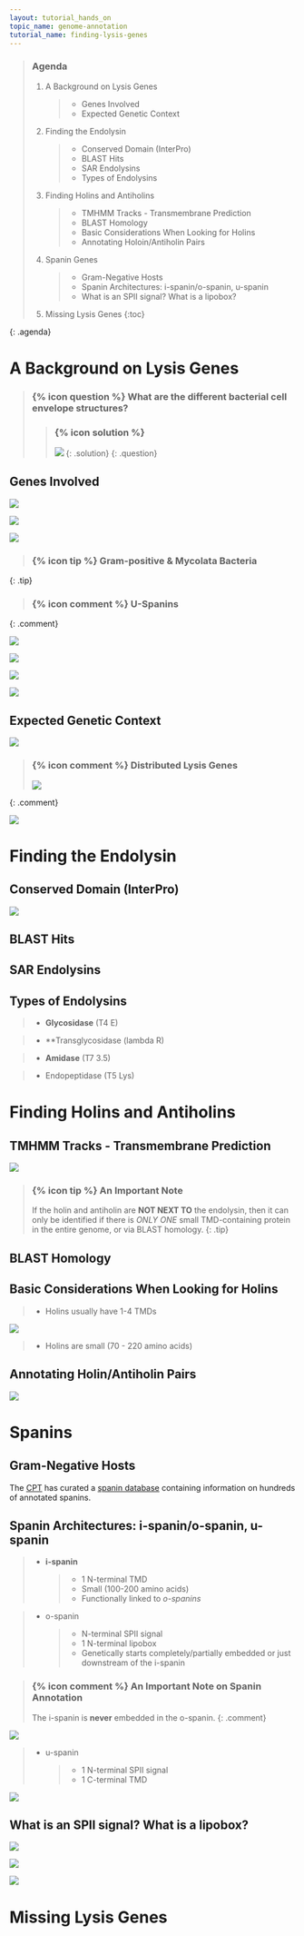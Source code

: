 ```yaml
---
layout: tutorial_hands_on
topic_name: genome-annotation
tutorial_name: finding-lysis-genes
---
```


> ### Agenda
>
> 1. A Background on Lysis Genes
>    > * Genes Involved
>    > * Expected Genetic Context
> 2. Finding the Endolysin
>    > * Conserved Domain (InterPro)
>    > * BLAST Hits
>    > * SAR Endolysins
>    > * Types of Endolysins
> 3. Finding Holins and Antiholins
>    > * TMHMM Tracks - Transmembrane Prediction
>    > * BLAST Homology
>    > * Basic Considerations When Looking for Holins
>    > * Annotating Holoin/Antiholin Pairs
> 4. Spanin Genes
>    > * Gram-Negative Hosts
>    > * Spanin Architectures: i-spanin/o-spanin, u-spanin
>    > * What is an SPII signal? What is a lipobox?
> 5. Missing Lysis Genes
> {:toc}
>
{: .agenda}

# A Background on Lysis Genes

> ### {% icon question %} What are the different bacterial cell envelope structures?
>    > ### {% icon solution %}
>    > ![](../../images/finding-lysis-genes-screenshots/1_bacterial_cell_envelopes.png)
> {: .solution}
{: .question}

## Genes Involved

![](../../images/finding-lysis-genes-screenshots/2_holin_triggering.png)

![](../../images/finding-lysis-genes-screenshots/3_holin_endolysin_pathway.png)

![](../../images/finding-lysis-genes-screenshots/4_pinholin_sar_endolysin_pathway.png)


> ### {% icon tip %} Gram-positive & Mycolata Bacteria
>
{: .tip}

> ### {% icon comment %} U-Spanins
>
{: .comment}

![](../../images/finding-lysis-genes-screenshots/5_spanins_trapped.png)

![](../../images/finding-lysis-genes-screenshots/7_endolysin_activity.png)

![](../../images/finding-lysis-genes-screenshots/10_spanins_oligomerize.png)

![](../../images/finding-lysis-genes-screenshots/11_membrane_disruption.png)

## Expected Genetic Context

![](../../images/finding-lysis-genes-screenshots/12_lysis_cassette_not_conserved.png)

> ### {% icon comment %} Distributed Lysis Genes
>
> ![](../../images/finding-lysis-genes-screenshots/14_distributed_lysis_genes.png)
>
{: .comment}

![](../../images/finding-lysis-genes-screenshots/15_holin_antiholin_pairs.png)

# Finding the Endolysin

## Conserved Domain (InterPro)

![](../../images/finding-lysis-genes-screenshots/21_endolysin_interpro.png)

## BLAST Hits

## SAR Endolysins

## Types of Endolysins

> * **Glycosidase** (T4 E)

> * **Transglycosidase (lambda R)

> * **Amidase** (T7 3.5)

> * Endopeptidase (T5 Lys)

# Finding Holins and Antiholins

## TMHMM Tracks - Transmembrane Prediction

![](../../images/finding-lysis-genes-screenshots/16_tmhmm_tracks.png)

> ### {% icon tip %} An Important Note
> If the holin and antiholin are **NOT NEXT TO** the endolysin, then it can only be identified if there is *ONLY ONE* small TMD-containing protein in the entire genome, or via BLAST homology.
{: .tip}

## BLAST Homology

## Basic Considerations When Looking for Holins

> * Holins usually have 1-4 TMDs

![](../../images/finding-lysis-genes-screenshots/6_holin_classes.png)

> * Holins are small (70 - 220 amino acids)

## Annotating Holin/Antiholin Pairs

![](../../images/finding-lysis-genes-screenshots/17_holin_antiholin_dual_starts.png)

# Spanins

## Gram-Negative Hosts

The [CPT](https://cpt.tamu.edu/) has curated a [spanin database](https://cpt.tamu.edu/spanindb/#/phages) containing information on hundreds of annotated spanins.

## Spanin Architectures: i-spanin/o-spanin, u-spanin

> * **i-spanin**
>    > * 1 N-terminal TMD
>    > * Small (100-200 amino acids)
>    > * Functionally linked to *o-spanins*

> * o-spanin
>    > * N-terminal SPII signal
>    > * 1 N-terminal lipobox
>    > * Genetically starts completely/partially embedded or just downstream of the i-spanin

> ### {% icon comment %} An Important Note on Spanin Annotation
> The i-spanin is **never** embedded in the o-spanin.
{: .comment}

![](../../images/finding-lysis-genes-screenshots/13_different_spanin_contexts.png)

> * u-spanin
>    > * 1 N-terminal SPII signal
>    > * 1 C-terminal TMD 

![](../../images/finding-lysis-genes-screenshots/9_lambda_t1_spanin_comparison.png)

## What is an SPII signal? What is a lipobox?

![](../../images/finding-lysis-genes-screenshots/18_spi_signal.png)

![](../../images/finding-lysis-genes-screenshots/19_lipoprotein.png)

![](../../images/finding-lysis-genes-screenshots/20_spii_signal_lipobox)

# Missing Lysis Genes

